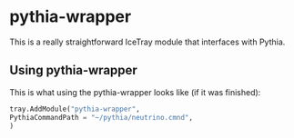 # pythia-wrapper
This is a really straightforward IceTray module that interfaces with Pythia.

## Using pythia-wrapper
This is what using the pythia-wrapper looks like (if it was finished):
```python
tray.AddModule("pythia-wrapper",
PythiaCommandPath = "~/pythia/neutrino.cmnd",
)
```
